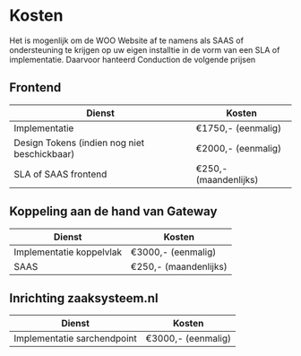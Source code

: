 # Kosten

Het is mogenlijk om de WOO Website af te namens als SAAS of ondersteuning te krijgen op uw eigen installtie in de vorm van een SLA of implementatie. Daarvoor hanteerd Conduction de volgende prijsen

## Frontend 
| Dienst                                       | Kosten                 |
|----------------------------------------------|------------------------|
| Implementatie                                | €1750,- (eenmalig)     |
| Design Tokens (indien nog niet beschickbaar) | €2000,- (eenmalig)     |
| SLA of SAAS frontend                         | €250,- (maandenlijks) |

## Koppeling aan de hand van Gateway

| Dienst                                       | Kosten                 |
|----------------------------------------------|------------------------|
| Implementatie koppelvlak                     | €3000,- (eenmalig)     |
| SAAS                                         | €250,- (maandenlijks) |

## Inrichting zaaksysteem.nl 
| Dienst                      | Kosten                 |
|-----------------------------|------------------------|
| Implementatie sarchendpoint | €3000,- (eenmalig)     |
